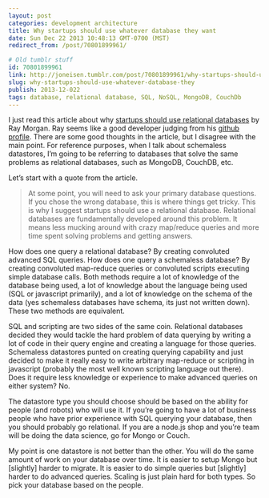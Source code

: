 ```yaml
---
layout: post
categories: development architecture
title: Why startups should use whatever database they want
date: Sun Dec 22 2013 10:48:13 GMT-0700 (MST)
redirect_from: /post/70801899961/

# Old tumblr stuff
id: 70801899961
link: http://joneisen.tumblr.com/post/70801899961/why-startups-should-use-whatever-database-they
slug: why-startups-should-use-whatever-database-they
publish: 2013-12-022
tags: database, relational database, SQL, NoSQL, MongoDB, CouchDb
---
```



I just read this article about why [startups should use relational databases](http://raycmorgan.com/e/startups-should-use-relational-database.html) by Ray Morgan. Ray seems like a good developer judging from his [github profile](https://github.com/raycmorgan). There are some good thoughts in the article, but I disagree with the main point. For reference purposes, when I talk about schemaless datastores, I’m going to be referring to databases that solve the same problems as relational databases, such as MongoDB, CouchDB, etc.

Let’s start with a quote from the article.

> At some point, you will need to ask your primary database questions.
> If you chose the wrong database, this is where things get tricky. This
> is why I suggest startups should use a relational database. Relational
> databases are fundamentally developed around this problem. It means
> less mucking around with crazy map/reduce queries and more time spent
> solving problems and getting answers.

How does one query a relational database? By creating convoluted advanced SQL queries. How does one query a schemaless database? By creating convoluted map-reduce queries or convoluted scripts executing simple database calls. Both methods require a lot of knowledge of the database being used, a lot of knowledge about the language being used (SQL or javascript primarily), and a lot of knowledge on the schema of the data (yes schemaless databases have schema, its just not written down). These two methods are equivalent.

SQL and scripting are two sides of the same coin. Relational databases decided they would tackle the hard problem of data querying by writing a lot of code in their query engine and creating a language for those queries. Schemaless datastores punted on creating querying capability and just decided to make it really easy to write arbitrary map-reduce or scripting in javascript (probably the most well known scripting language out there). Does it require less knowledge or experience to make advanced queries on either system? No.

The datastore type you should choose should be based on the ability for people (and robots) who will use it. If you’re going to have a lot of business people who have prior experience with SQL querying your database, then you should probably go relational. If you are a node.js shop and you’re team will be doing the data science, go for Mongo or Couch.

My point is one datastore is not better than the other. You will do the same amount of work on your database over time. It is easier to setup Mongo but [slightly] harder to migrate. It is easier to do simple queries but [slightly] harder to do advanced queries. Scaling is just plain hard for both types. So pick your database based on the people.

